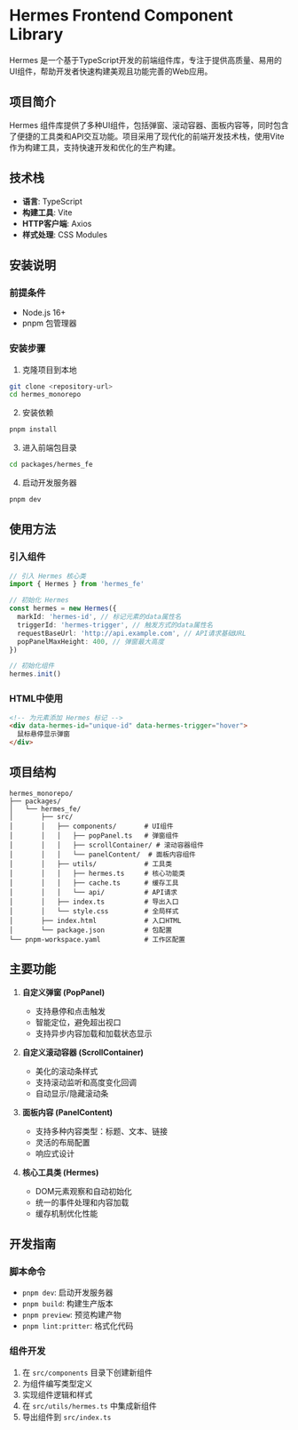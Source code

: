 # Hermes Frontend Component Library

Hermes 是一个基于TypeScript开发的前端组件库，专注于提供高质量、易用的UI组件，帮助开发者快速构建美观且功能完善的Web应用。

## 项目简介

Hermes 组件库提供了多种UI组件，包括弹窗、滚动容器、面板内容等，同时包含了便捷的工具类和API交互功能。项目采用了现代化的前端开发技术栈，使用Vite作为构建工具，支持快速开发和优化的生产构建。

## 技术栈

- **语言**: TypeScript
- **构建工具**: Vite
- **HTTP客户端**: Axios
- **样式处理**: CSS Modules

## 安装说明

### 前提条件

- Node.js 16+
- pnpm 包管理器

### 安装步骤

1. 克隆项目到本地

```bash
git clone <repository-url>
cd hermes_monorepo
```

2. 安装依赖

```bash
pnpm install
```

3. 进入前端包目录

```bash
cd packages/hermes_fe
```

4. 启动开发服务器

```bash
pnpm dev
```

## 使用方法

### 引入组件

```typescript
// 引入 Hermes 核心类
import { Hermes } from 'hermes_fe'

// 初始化 Hermes
const hermes = new Hermes({
  markId: 'hermes-id', // 标记元素的data属性名
  triggerId: 'hermes-trigger', // 触发方式的data属性名
  requestBaseUrl: 'http://api.example.com', // API请求基础URL
  popPanelMaxHeight: 400, // 弹窗最大高度
})

// 初始化组件
hermes.init()
```

### HTML中使用

```html
<!-- 为元素添加 Hermes 标记 -->
<div data-hermes-id="unique-id" data-hermes-trigger="hover">
  鼠标悬停显示弹窗
</div>
```

## 项目结构

```
hermes_monorepo/
├── packages/
│   └── hermes_fe/
│       ├── src/
│       │   ├── components/       # UI组件
│       │   │   ├── popPanel.ts   # 弹窗组件
│       │   │   ├── scrollContainer/ # 滚动容器组件
│       │   │   └── panelContent/  # 面板内容组件
│       │   ├── utils/            # 工具类
│       │   │   ├── hermes.ts     # 核心功能类
│       │   │   ├── cache.ts      # 缓存工具
│       │   │   └── api/          # API请求
│       │   ├── index.ts          # 导出入口
│       │   └── style.css         # 全局样式
│       ├── index.html            # 入口HTML
│       └── package.json          # 包配置
└── pnpm-workspace.yaml           # 工作区配置
```

## 主要功能

1. **自定义弹窗 (PopPanel)**
   - 支持悬停和点击触发
   - 智能定位，避免超出视口
   - 支持异步内容加载和加载状态显示

2. **自定义滚动容器 (ScrollContainer)**
   - 美化的滚动条样式
   - 支持滚动监听和高度变化回调
   - 自动显示/隐藏滚动条

3. **面板内容 (PanelContent)**
   - 支持多种内容类型：标题、文本、链接
   - 灵活的布局配置
   - 响应式设计

4. **核心工具类 (Hermes)**
   - DOM元素观察和自动初始化
   - 统一的事件处理和内容加载
   - 缓存机制优化性能

## 开发指南

### 脚本命令

- `pnpm dev`: 启动开发服务器
- `pnpm build`: 构建生产版本
- `pnpm preview`: 预览构建产物
- `pnpm lint:pritter`: 格式化代码

### 组件开发

1. 在 `src/components` 目录下创建新组件
2. 为组件编写类型定义
3. 实现组件逻辑和样式
4. 在 `src/utils/hermes.ts` 中集成新组件
5. 导出组件到 `src/index.ts`
